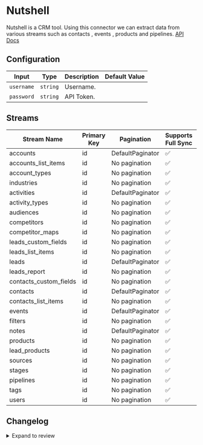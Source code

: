# Nutshell
Nutshell is a CRM tool.
Using this connector we can extract data from various streams such as contacts , events , products and pipelines.
[API Docs](https://developers.nutshell.com/docs/getting-started)

## Configuration

| Input | Type | Description | Default Value |
|-------|------|-------------|---------------|
| `username` | `string` | Username.  |  |
| `password` | `string` | API Token.  |  |

## Streams
| Stream Name | Primary Key | Pagination | Supports Full Sync | Supports Incremental |
|-------------|-------------|------------|---------------------|----------------------|
| accounts | id | DefaultPaginator | ✅ |  ❌  |
| accounts_list_items | id | No pagination | ✅ |  ❌  |
| account_types | id | No pagination | ✅ |  ❌  |
| industries | id | No pagination | ✅ |  ❌  |
| activities | id | DefaultPaginator | ✅ |  ❌  |
| activity_types | id | No pagination | ✅ |  ❌  |
| audiences | id | No pagination | ✅ |  ❌  |
| competitors | id | No pagination | ✅ |  ❌  |
| competitor_maps | id | No pagination | ✅ |  ❌  |
| leads_custom_fields | id | No pagination | ✅ |  ❌  |
| leads_list_items | id | No pagination | ✅ |  ❌  |
| leads | id | DefaultPaginator | ✅ |  ❌  |
| leads_report | id | No pagination | ✅ |  ❌  |
| contacts_custom_fields | id | No pagination | ✅ |  ❌  |
| contacts | id | DefaultPaginator | ✅ |  ❌  |
| contacts_list_items | id | No pagination | ✅ |  ❌  |
| events | id | DefaultPaginator | ✅ |  ❌  |
| filters | id | No pagination | ✅ |  ❌  |
| notes | id | DefaultPaginator | ✅ |  ❌  |
| products | id | No pagination | ✅ |  ❌  |
| lead_products | id | No pagination | ✅ |  ❌  |
| sources | id | No pagination | ✅ |  ❌  |
| stages | id | No pagination | ✅ |  ❌  |
| pipelines | id | No pagination | ✅ |  ❌  |
| tags | id | No pagination | ✅ |  ❌  |
| users | id | No pagination | ✅ |  ❌  |

## Changelog

<details>
  <summary>Expand to review</summary>

| Version          | Date              | Pull Request | Subject        |
|------------------|-------------------|--------------|----------------|
| 0.0.38 | 2025-10-14 | [67725](https://github.com/airbytehq/airbyte/pull/67725) | Update dependencies |
| 0.0.37 | 2025-10-07 | [67421](https://github.com/airbytehq/airbyte/pull/67421) | Update dependencies |
| 0.0.36 | 2025-09-30 | [66923](https://github.com/airbytehq/airbyte/pull/66923) | Update dependencies |
| 0.0.35 | 2025-09-23 | [66615](https://github.com/airbytehq/airbyte/pull/66615) | Update dependencies |
| 0.0.34 | 2025-09-09 | [65830](https://github.com/airbytehq/airbyte/pull/65830) | Update dependencies |
| 0.0.33 | 2025-08-23 | [65169](https://github.com/airbytehq/airbyte/pull/65169) | Update dependencies |
| 0.0.32 | 2025-08-09 | [64676](https://github.com/airbytehq/airbyte/pull/64676) | Update dependencies |
| 0.0.31 | 2025-08-02 | [64260](https://github.com/airbytehq/airbyte/pull/64260) | Update dependencies |
| 0.0.30 | 2025-07-26 | [63899](https://github.com/airbytehq/airbyte/pull/63899) | Update dependencies |
| 0.0.29 | 2025-07-19 | [63438](https://github.com/airbytehq/airbyte/pull/63438) | Update dependencies |
| 0.0.28 | 2025-07-12 | [63252](https://github.com/airbytehq/airbyte/pull/63252) | Update dependencies |
| 0.0.27 | 2025-07-05 | [62660](https://github.com/airbytehq/airbyte/pull/62660) | Update dependencies |
| 0.0.26 | 2025-06-28 | [62345](https://github.com/airbytehq/airbyte/pull/62345) | Update dependencies |
| 0.0.25 | 2025-06-21 | [61893](https://github.com/airbytehq/airbyte/pull/61893) | Update dependencies |
| 0.0.24 | 2025-06-14 | [60473](https://github.com/airbytehq/airbyte/pull/60473) | Update dependencies |
| 0.0.23 | 2025-05-10 | [60189](https://github.com/airbytehq/airbyte/pull/60189) | Update dependencies |
| 0.0.22 | 2025-05-03 | [59479](https://github.com/airbytehq/airbyte/pull/59479) | Update dependencies |
| 0.0.21 | 2025-04-27 | [59071](https://github.com/airbytehq/airbyte/pull/59071) | Update dependencies |
| 0.0.20 | 2025-04-19 | [58476](https://github.com/airbytehq/airbyte/pull/58476) | Update dependencies |
| 0.0.19 | 2025-04-12 | [57885](https://github.com/airbytehq/airbyte/pull/57885) | Update dependencies |
| 0.0.18 | 2025-04-05 | [57353](https://github.com/airbytehq/airbyte/pull/57353) | Update dependencies |
| 0.0.17 | 2025-03-29 | [56740](https://github.com/airbytehq/airbyte/pull/56740) | Update dependencies |
| 0.0.16 | 2025-03-22 | [56187](https://github.com/airbytehq/airbyte/pull/56187) | Update dependencies |
| 0.0.15 | 2025-03-08 | [55549](https://github.com/airbytehq/airbyte/pull/55549) | Update dependencies |
| 0.0.14 | 2025-03-01 | [54828](https://github.com/airbytehq/airbyte/pull/54828) | Update dependencies |
| 0.0.13 | 2025-02-23 | [54549](https://github.com/airbytehq/airbyte/pull/54549) | Update dependencies |
| 0.0.12 | 2025-02-15 | [53959](https://github.com/airbytehq/airbyte/pull/53959) | Update dependencies |
| 0.0.11 | 2025-02-08 | [53254](https://github.com/airbytehq/airbyte/pull/53254) | Update dependencies |
| 0.0.10 | 2025-02-01 | [52757](https://github.com/airbytehq/airbyte/pull/52757) | Update dependencies |
| 0.0.9 | 2025-01-25 | [52274](https://github.com/airbytehq/airbyte/pull/52274) | Update dependencies |
| 0.0.8 | 2025-01-18 | [51825](https://github.com/airbytehq/airbyte/pull/51825) | Update dependencies |
| 0.0.7 | 2025-01-11 | [51160](https://github.com/airbytehq/airbyte/pull/51160) | Update dependencies |
| 0.0.6 | 2024-12-28 | [50615](https://github.com/airbytehq/airbyte/pull/50615) | Update dependencies |
| 0.0.5 | 2024-12-21 | [50130](https://github.com/airbytehq/airbyte/pull/50130) | Update dependencies |
| 0.0.4 | 2024-12-14 | [49641](https://github.com/airbytehq/airbyte/pull/49641) | Update dependencies |
| 0.0.3 | 2024-12-12 | [49228](https://github.com/airbytehq/airbyte/pull/49228) | Update dependencies |
| 0.0.2 | 2024-12-11 | [48988](https://github.com/airbytehq/airbyte/pull/48988) | Starting with this version, the Docker image is now rootless. Please note that this and future versions will not be compatible with Airbyte versions earlier than 0.64 |
| 0.0.1 | 2024-11-08 | | Initial release by [@ombhardwajj](https://github.com/ombhardwajj) via Connector Builder |

</details>
